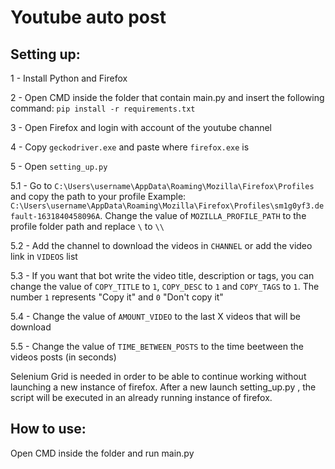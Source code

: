 # Youtube auto post

## Setting up:
1 - Install Python and Firefox

2 - Open CMD inside the folder that contain main.py and insert the following command: ```pip install -r requirements.txt```

3 - Open Firefox and login with account of the youtube channel

4 - Copy ```geckodriver.exe``` and paste where ```firefox.exe``` is

5 - Open ```setting_up.py```

5.1 - Go to ```C:\Users\username\AppData\Roaming\Mozilla\Firefox\Profiles``` and copy the path to your profile 
Example: ```C:\Users\username\AppData\Roaming\Mozilla\Firefox\Profiles\sm1g0yf3.default-1631840458096A```. Change the value of ```MOZILLA_PROFILE_PATH``` to the profile folder path and replace ```\``` to ```\\```

5.2 - Add the channel to download the videos in ```CHANNEL``` or add the video link in ```VIDEOS``` list

5.3 - If you want that bot write the video title, description or tags, you can change the value of ```COPY_TITLE``` to ```1```, ```COPY_DESC``` to ```1``` and ```COPY_TAGS``` to ```1```. The number ```1``` represents "Copy it" and ```0``` "Don't copy it"

5.4 - Change the value of ```AMOUNT_VIDEO``` to the last X videos that will be download

5.5 - Change the value of ```TIME_BETWEEN_POSTS``` to the time beetween the videos posts (in seconds)

Selenium Grid is needed in order to be able to continue working without launching a new instance of firefox. After a new launch setting_up.py , the script will be executed in an already running instance of firefox.

## How to use:

Open CMD inside the folder and run main.py